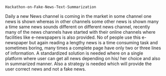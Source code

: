                                                                            Hackathon-on-Fake-News-Text-Summarization
Daily a new News channel is coming in the market in some channel one news is shown whereas in other channels some other news is shown many a time same news sounds 
different on different news channel, recently many of the news channels have started with their online channels where facilities like e-newspapers is also provided.
No of people use this e-newspaper but again reading a lengthy news is a time consuming task and sometimes boring, many times a complete page have only two or three 
lines of information. A standardized solution is needed where on a single platform where user can get all news depending on his/ her choice and also in summarized manner. 
Also a strategy is needed which will provide the user correct news and not a fake news.

